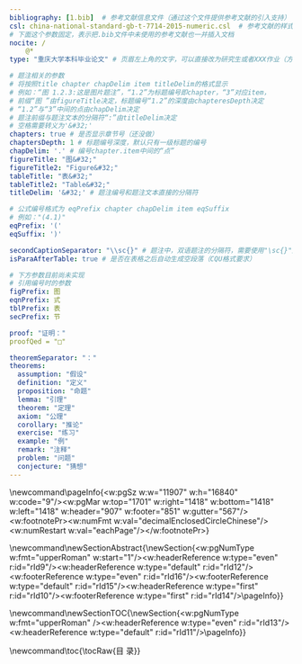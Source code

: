 ```yaml
---
bibliography: [1.bib]  # 参考文献信息文件（通过这个文件提供参考文献的引入支持）
csl: china-national-standard-gb-t-7714-2015-numeric.csl  # 参考文献的样式文件（通过这个文件确定参考文献的显示样式）
# 下面这个参数固定，表示把.bib文件中未使用的参考文献也一并插入文档
nocite: /
    @*
type: "重庆大学本科毕业论文" # 页眉左上角的文字，可以直接改为研究生或者XXX作业（方便不写毕业论文的时候其他作业使用）可以改为空，但不能去掉！

# 题注相关的参数
# 将按照title chapter chapDelim item titleDelim的格式显示
# 例如：“图 1.2.3:这是图片题注”，“1.2”为标题编号即chapter，“3”对应item，
# 前缀“图 ”由figureTitle决定，标题编号“1.2”的深度由chapteresDepth决定
# “1.2”与“3”中间的点由chapDelim决定
# 题注前缀与题注文本的分隔符“:”由titleDelim决定
# 空格需要转义为'&#32;'
chapters: true # 是否显示章节号（还没做）
chaptersDepth: 1 # 标题编号深度，默认只有一级标题的编号
chapDelim: '.' # 编号chapter.item中间的“点”
figureTitle: "图&#32;"
figureTitle2: "Figure&#32;"
tableTitle: "表&#32;"
tableTitle2: "Table&#32;"
titleDelim: '&#32;' # 题注编号和题注文本直接的分隔符

# 公式编号格式为 eqPrefix chapter chapDelim item eqSuffix
# 例如："(4.1)"
eqPrefix: '('
eqSuffix: ')'

secondCaptionSeparator: "\\sc{}" # 题注中，双语题注的分隔符，需要使用"\sc{}"这样的LaTeX命令写法，需要转义
isParaAfterTable: true # 是否在表格之后自动生成空段落（CQU格式要求）

# 下方参数目前尚未实现
# 引用编号时的参数
figPrefix: 图
eqnPrefix: 式
tblPrefix: 表
secPrefix: 节

proof: "证明："
proofQed = "□"

theoremSeparator: "："
theorems:
  assumption: "假设"
  definition: "定义"
  proposition: "命题"
  lemma: "引理"
  theorem: "定理"
  axiom: "公理"
  corollary: "推论"
  exercise: "练习"
  example: "例"
  remark: "注释"
  problem: "问题"
  conjecture: "猜想"
---
```

\newcommand\pageInfo{<w:pgSz w:w="11907" w:h="16840" w:code="9"/><w:pgMar w:top="1701" w:right="1418" w:bottom="1418" w:left="1418" w:header="907" w:footer="851" w:gutter="567"/><w:footnotePr><w:numFmt w:val="decimalEnclosedCircleChinese"/><w:numRestart w:val="eachPage"/></w:footnotePr>}

\newcommand\newSectionAbstract{\newSection{<w:pgNumType w:fmt="upperRoman" w:start="1"/><w:headerReference w:type="even" r:id="rId9"/><w:headerReference w:type="default" r:id="rId12"/><w:footerReference w:type="even" r:id="rId16"/><w:footerReference w:type="default" r:id="rId15"/><w:headerReference w:type="first" r:id="rId10"/><w:footerReference w:type="first" r:id="rId14"/>\pageInfo}}

\newcommand\newSectionTOC{\newSection{<w:pgNumType w:fmt="upperRoman" /><w:headerReference w:type="even" r:id="rId13"/><w:headerReference w:type="default" r:id="rId11"/>\pageInfo}}

\newcommand\toc{\tocRaw{目    录}}
